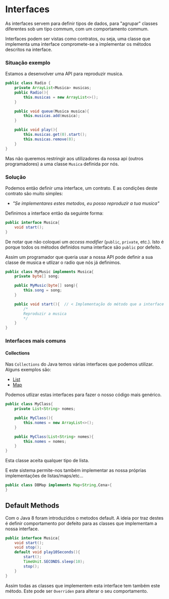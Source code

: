 # Interfaces
As interfaces servem para definir tipos de dados, para "agrupar" classes
diferentes sob um tipo commum, com um comportamento commum.

Interfaces podem ser vistas como contratos, ou seja, uma classe que
implementa uma interface compromete-se a implementar os métodos descritos na
interface.

### Situação exemplo
Estamos a desenvolver uma API para reproduzir musica.
```Java
public class Radio {
    private ArrayList<Musica> musicas;
    public Radio(){
        this.musicas = new ArrayList<>();
    }

    public void queue(Musica musica){
        this.musicas.add(musica);
    }

    public void play(){
        this.musicas.get(0).start();
        this.musicas.remove(0);
    }
}
```
Mas não queremos restringir aos utilizadores da nossa api (outros
programadores) a uma classe `Musica` definida por nós.

### Solução
Podemos então definir uma interface, um contrato. E as condições deste
contrato são muito simples:
 * *"Se implementares estes metodos, eu posso reproduzir a tua musica"*

Definimos a interface então da seguinte forma:
```Java
public interface Musica{
    void start();
}
```
De notar que não coloquei um *access modifier* (`public`, `private`, etc.).
Isto é porque todos os métodos definidos numa interface são `public` por
defeito.

Assim um programador que queria usar a nossa API pode definir a sua classe
de musica e utlizar o radio que nós já definimos.
```Java
public class MyMusic implements Musica{
    private byte[] song;

    public MyMusic(byte[] song){
        this.song = song;
    }

    public void start(){  // < Implementação do método que a interface obriga a implementar
        /*
        Reproduzir a musica
        */
    }
}
```

### Interfaces mais comuns
#### Collections
Nas `Collections` do Java temos várias interfaces que podemos utilizar.
Alguns exemplos são:
 * [List](https://docs.oracle.com/javase/8/docs/api/java/util/List.html)
 * [Map](https://docs.oracle.com/javase/8/docs/api/java/util/Map.html)

Podemos utlizar estas interfaces para fazer o nosso código mais genérico.
```Java
public class MyClass{
    private List<String> nomes;

    public MyClass(){
        this.nomes = new ArrayList<>();
    }

    public MyClass(List<String> nomes){
        this.nomes = nomes;
    }
}
```
Esta classe aceita qualquer tipo de lista.

E este sistema permite-nos também implementar as nossa próprias
implementações de listas/maps/etc...

```Java
public class DBMap implements Map<String,Cena>{
}
```

## Default Methods
Com o Java 8 foram introduzidos o metodos default. A ideia por traz destes é
definir comportamento por defeito para as classes que implementam a nossa
interface.

```Java
public interface Musica{
    void start();
    void stop();
    default void play10Seconds(){
        start();
        TimeUnit.SECONDS.sleep(10);
        stop();
    }
}
```

Assim todas as classes que implementem esta interface tem também este
método. Este pode ser `Overriden` para alterar o seu comportamento.
